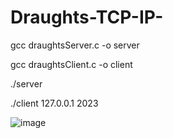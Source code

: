 # Draughts-TCP-IP-



gcc draughtsServer.c -o server

 gcc draughtsClient.c -o client

./server

./client 127.0.0.1 2023

![image](https://user-images.githubusercontent.com/45739581/234049331-e9bc242c-d37c-4103-9848-18e9598283f7.png)
